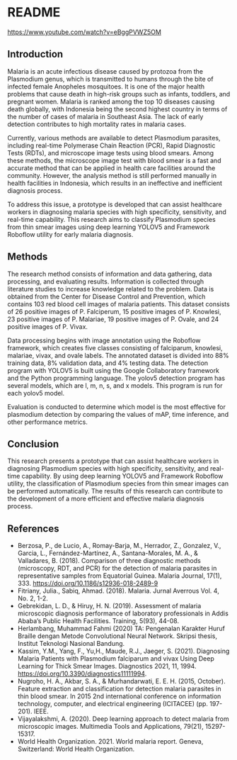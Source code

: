 

# README

https://www.youtube.com/watch?v=eBggPVWZ5OM

## Introduction

Malaria is an acute infectious disease caused by protozoa from the Plasmodium genus, which is transmitted to humans through the bite of infected female Anopheles mosquitoes. It is one of the major health problems that cause death in high-risk groups such as infants, toddlers, and pregnant women. Malaria is ranked among the top 10 diseases causing death globally, with Indonesia being the second highest country in terms of the number of cases of malaria in Southeast Asia. The lack of early detection contributes to high mortality rates in malaria cases. 

Currently, various methods are available to detect Plasmodium parasites, including real-time Polymerase Chain Reaction (PCR), Rapid Diagnostic Tests (RDTs), and microscope image tests using blood smears. Among these methods, the microscope image test with blood smear is a fast and accurate method that can be applied in health care facilities around the community. However, the analysis method is still performed manually in health facilities in Indonesia, which results in an ineffective and inefficient diagnosis process. 

To address this issue, a prototype is developed that can assist healthcare workers in diagnosing malaria species with high specificity, sensitivity, and real-time capability. This research aims to classify Plasmodium species from thin smear images using deep learning YOLOV5 and Framework Roboflow utility for early malaria diagnosis. 

## Methods

The research method consists of information and data gathering, data processing, and evaluating results. Information is collected through literature studies to increase knowledge related to the problem. Data is obtained from the Center for Disease Control and Prevention, which contains 103 red blood cell images of malaria patients. This dataset consists of 26 positive images of P. Falciperum, 15 positive images of P. Knowlesi, 23 positive images of P. Malariae, 19 positive images of P. Ovale, and 24 positive images of P. Vivax. 

Data processing begins with image annotation using the Roboflow framework, which creates five classes consisting of falciparum, knowlesi, malariae, vivax, and ovale labels. The annotated dataset is divided into 88% training data, 8% validation data, and 4% testing data. The detection program with YOLOV5 is built using the Google Collaboratory framework and the Python programming language. The yolov5 detection program has several models, which are l, m, n, s, and x models. This program is run for each yolov5 model. 

Evaluation is conducted to determine which model is the most effective for plasmodium detection by comparing the values of mAP, time inference, and other performance metrics. 

## Conclusion

This research presents a prototype that can assist healthcare workers in diagnosing Plasmodium species with high specificity, sensitivity, and real-time capability. By using deep learning YOLOV5 and Framework Roboflow utility, the classification of Plasmodium species from thin smear images can be performed automatically. The results of this research can contribute to the development of a more efficient and effective malaria diagnosis process. 

## References

- Berzosa, P., de Lucio, A., Romay-Barja, M., Herrador, Z., Gonzalez, V., Garcia, L., Fernández-Martínez, A., Santana-Morales, M. A., & Valladares, B. (2018). Comparison of three diagnostic methods (microscopy, RDT, and PCR) for the detection of malaria parasites in representative samples from Equatorial Guinea. Malaria Journal, 17(1), 333. https://doi.org/10.1186/s12936-018-2489-9
- Fitriany, Julia., Sabiq, Ahmad. (2018). Malaria. Jurnal Averrous Vol. 4, No. 2, 1-2. 
- Gebrekidan, L. D., & Hiruy, H. N. (2019). Assessment of malaria microscopic diagnosis performance of laboratory professionals in Addis Ababa’s Public Health Facilities. Training, 5(93), 44-08. 
- Herlambang, Muhammad Fahmi (2020) TA: Pengenalan Karakter Huruf Braille dengan Metode Convolutional Neural Network. Skripsi thesis, Institut Teknologi Nasional Bandung. 
- Kassim, Y.M., Yang, F., Yu,H., Maude, R.J., Jaeger, S. (2021). Diagnosing Malaria Patients with Plasmodium falciparum and vivax Using Deep Learning for Thick Smear Images. Diagnostics 2021, 11, 1994. https://doi.org/10.3390/diagnostics11111994. 
- Nugroho, H. A., Akbar, S. A., & Murhandarwati, E. E. H. (2015, October). Feature extraction and classification for detection malaria parasites in thin blood smear. In 2015 2nd international conference on information technology, computer, and electrical engineering (ICITACEE) (pp. 197-201). IEEE.  
- Vijayalakshmi, A. (2020). Deep learning approach to detect malaria from microscopic images. Multimedia Tools and Applications, 79(21), 15297-15317. 
- World Health Organization. 2021. World malaria report. Geneva, Switzerland: World Health Organization.  
